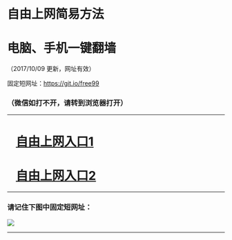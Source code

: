 ﻿# 自由上网简易方法

# 电脑、手机一键翻墙

（2017/10/09 更新，网址有效）

固定短网址：https://git.io/free99

### （微信如打不开，请转到浏览器打开）


***





# &nbsp;&nbsp; <a href="http://ft2572122352.fwq-tz-1001.info/fwqtz01.html?t=100900118662 " target="_blank">自由上网入口1</a>
# &nbsp;&nbsp; <a href="http://ft3108826198.fwq-tz-1002.info/fwqtz02.html?t=10090019907 " target="_blank">自由上网入口2</a>
***

### 请记住下图中固定短网址：

<img src="https://s3-us-west-2.amazonaws.com/fwq-1001/yjfq-20170905okok.png" /> 


***

